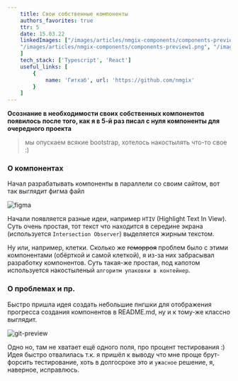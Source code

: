 ```yaml
---
    title: Свои собственные компоненты
    authors_favorites: true
    ttr: 5
    date: 15.03.22
    linkedImages: ["/images/articles/nmgix-components/components-preview1.png", "/images/articles/nmgix-components/components-preview2.png", "/images/articles/nmgix-components/figma.png", "/images/articles/nmgix-components/git-preview.png",
    "/images/articles/nmgix-components/components-preview1.png", "/images/articles/nmgix-components/components-preview2.png", "/images/articles/nmgix-components/figma.png", "/images/articles/nmgix-components/git-preview.png"
    ]
    tech_stack: ['Typescript', 'React']
    useful_links: [
        {
            name: 'Гитхаб', url: 'https://github.com/nmgix'
        }
    ]
---
```


<b>Осознание в необходимости своих собственных компонентов появилось после того, как я в 5-й раз писал с нуля компоненты для очередного проекта</b>

> мы опускаем всякие bootstrap, хотелось накостылять что-то свое :)

### О компонентах

Начал разрабатывать компоненты в параллели со своим сайтом, вот так выглядит фигма файл

![figma](/images/articles/nmgix-components/figma.png)

Начали появляется разные идеи, например `HTIV` (Highlight Text In View).
Суть очень простая, тот текст что находится в середине экрана (используется `Intersection Observer`) выделяется жирным текстом.

<!-- --- -->

Ну или, например, клетки. Сколько же ~~геморроя~~ проблем было с этими компонентами (обёрткой и самой клеткой), я из-за них забрасывал разработку компонентов. Суть такая-же простая, под капотом используется накостыленый `алгоритм упаковки в контейнер`.

### О проблемах и пр.

Быстро пришла идея создать небольшие пнгшки для отображения прогресса создания компонентов в README.md, ну и к тому-же классно выглядит.

![git-preview](/images/articles/nmgix-components/git-preview.png)

Одно но, там не хватает ещё одного поля, про процент тестирования :)
Идея быстро отвалилась т.к. я пришёл к выводу что мне проще брут-форсить тестирование, хоть в долгосроке это и `ужасное` решение, я, наверное, исправлюсь.
